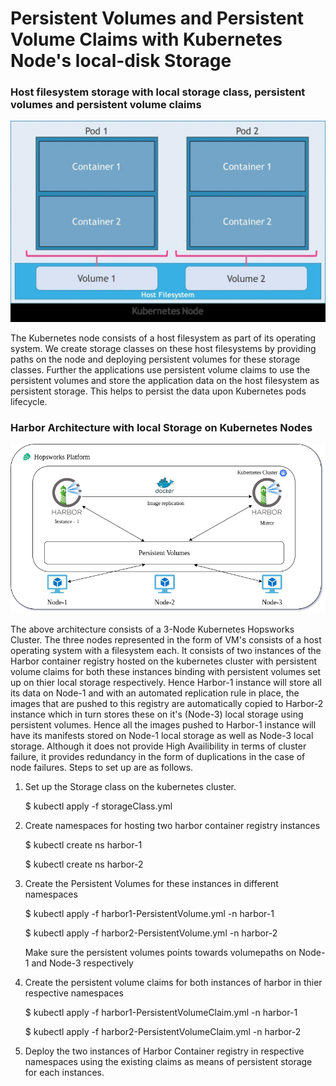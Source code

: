 # Persistent Volumes and Persistent Volume Claims with Kubernetes Node's local-disk Storage

### Host filesystem storage with local storage class, persistent volumes and persistent volume claims

![Node Storage with Kubernetes](PV.jpg)


The Kubernetes node consists of a host filesystem as part of its operating system.
We create storage classes on these host filesystems by providing paths on the node
and deploying persistent volumes for these storage classes.
Further the applications use persistent volume claims to use the persistent volumes 
and store the application data on the host filesystem as persistent storage. This 
helps to persist the data upon Kubernetes pods lifecycle. 


### Harbor Architecture with local Storage on Kubernetes Nodes


![Harbor Architecture - Kubernetes Node Storage](local_storage.png)



 The above architecture consists of a 3-Node Kubernetes Hopsworks Cluster. 
 The three nodes represented in the form of VM's consists of a host operating system with
 a filesystem each. It consists of two instances of the Harbor container registry hosted 
 on the kubernetes cluster with persistent volume claims for both these instances binding
 with persistent volumes set up on thier local storage respectively. 
 Hence Harbor-1 instance will store all its data on Node-1 and with an automated replication
 rule in place, the images that are pushed to this registry are automatically copied to Harbor-2 
 instance which in turn stores these on it's (Node-3) local storage using persistent volumes. 
 Hence all the images pushed to Harbor-1 instance will have its manifests stored on Node-1 
 local storage as well as Node-3 local storage. 
 Although it does not provide High Availibility in terms of cluster failure, it provides 
 redundancy in the form of duplications in the case of node failures. 
 Steps to set up are as follows.
 
 
 1) Set up the Storage class on the kubernetes cluster.
    
    $ kubectl apply -f storageClass.yml
    
 2) Create namespaces for hosting two harbor container registry instances 
    
    $ kubectl create ns harbor-1 
    
    $ kubectl create ns harbor-2
    
 3) Create the Persistent Volumes for these instances in different namespaces
    
    $ kubectl apply -f harbor1-PersistentVolume.yml -n harbor-1
    
    $ kubectl apply -f harbor2-PersistentVolume.yml -n harbor-2
    
    Make sure the persistent volumes points towards volumepaths on Node-1 and 
    Node-3 respectively
    
 4) Create the persistent volume claims for both instances of harbor in thier 
    respective namespaces
    
    $ kubectl apply -f harbor1-PersistentVolumeClaim.yml -n harbor-1
    
    $ kubectl apply -f harbor2-PersistentVolumeClaim.yml -n harbor-2
    
 5) Deploy the two instances of Harbor Container registry in respective namespaces
    using the existing claims as means of persistent storage for each instances.
